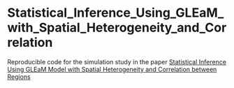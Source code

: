 # Statistical_Inference_Using_GLEaM_with_Spatial_Heterogeneity_and_Correlation


Reproducible code for the simulation study in the paper [Statistical Inference Using GLEaM Model with Spatial Heterogeneity and Correlation between Regions](https://doi.org/10.1101/2022.01.01.21268139)
